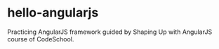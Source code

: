 # hello-angularjs
Practicing AngularJS framework guided by Shaping Up with AngularJS course of CodeSchool.
